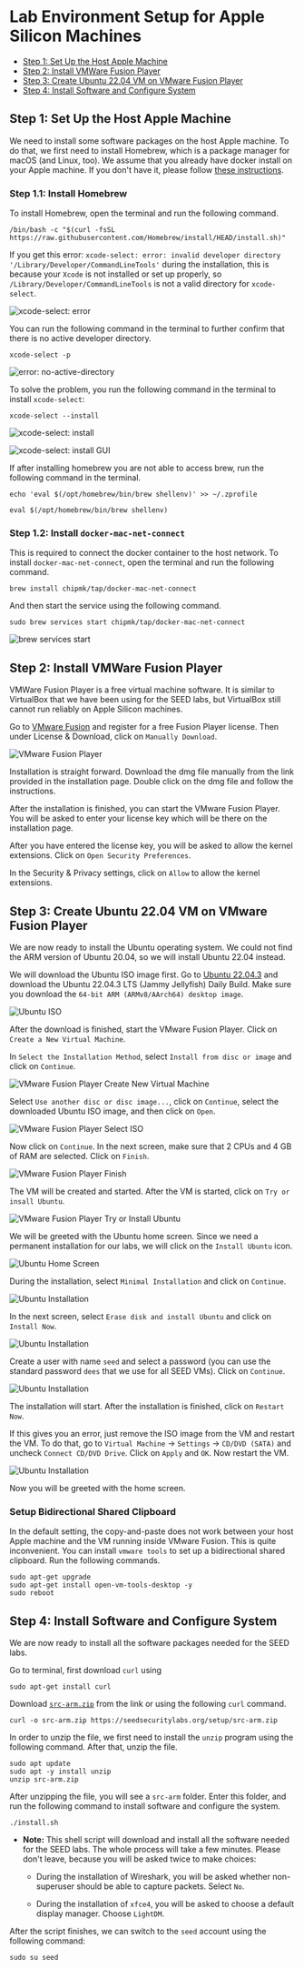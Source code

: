 # Lab Environment Setup for Apple Silicon Machines


- [Step 1: Set Up the Host Apple Machine](#setup-host)
- [Step 2: Install VMWare Fusion Player](#install-fusion) 
- [Step 3: Create Ubuntu 22.04 VM on VMware Fusion Player](#create-vm)
- [Step 4: Install Software and Configure System](#install-software)


## <a id="setup-host"></a>Step 1: Set Up the Host Apple Machine

We need to install some software packages on the host Apple machine. 
To do that, we first need to install Homebrew, which
is a package manager for macOS (and Linux, too).
We assume that you already have docker 
install on your Apple machine. If you don't have it, 
please follow [these instructions](https://docs.docker.com/desktop/mac/install/).



### Step 1.1: Install Homebrew


To install Homebrew, open the terminal and run the following command.

```/bin/bash -c "$(curl -fsSL https://raw.githubusercontent.com/Homebrew/install/HEAD/install.sh)"```

If you get this error: ```xcode-select: error:
invalid developer directory '/Library/Developer/CommandLineTools'``` during the installation,
this is because your `Xcode` is not installed or set up properly,
so ```/Library/Developer/CommandLineTools``` is not a valid directory for ```xcode-select```.

![xcode-select: error](Figs/xcode-select-error.png)

You can run the following command in the terminal to further confirm that
there is no active developer directory.

```xcode-select -p```

![error: no-active-directory](Figs/error-no-active-directory.png)

To solve the problem, you run the following command in the terminal to 
install `xcode-select`:

```xcode-select --install```

![xcode-select: install](Figs/xcode-select-install.png)

![xcode-select: install GUI](Figs/xcode-select-install-GUI.png)

If after installing homebrew you are not able to access brew, run the following command in the terminal.

```echo 'eval $(/opt/homebrew/bin/brew shellenv)' >> ~/.zprofile```

```eval $(/opt/homebrew/bin/brew shellenv)```


### Step 1.2: Install ```docker-mac-net-connect```

This is required to connect the docker container to the host network. 
To install `docker-mac-net-connect`, open the terminal and run the following command.

```brew install chipmk/tap/docker-mac-net-connect```

And then start the service using the following command.

```sudo brew services start chipmk/tap/docker-mac-net-connect```

![brew services start](Figs/brew-services-start.png)



## <a id="install-fusion"></a>Step 2: Install VMWare Fusion Player

VMWare Fusion Player is a free virtual machine software. 
It is similar to VirtualBox that we have been using 
for the SEED labs, but VirtualBox still cannot run 
reliably on Apple Silicon machines. 


Go to [VMware Fusion](https://customerconnect.vmware.com/en/evalcenter?p=fusion-player-personal-13) and register for a free Fusion Player license. Then under License & Download, click on `Manually Download`.

![VMware Fusion Player](Figs/vmware-fusion-player-web.png)

Installation is straight forward. Download the dmg file manually from the link provided in the installation page. Double click on the dmg file and follow the instructions.

After the installation is finished, you can start the VMware Fusion Player. You will be asked to enter your license key which will be there on the installation page.

After you have entered the license key, you will be asked to allow the kernel extensions. Click on `Open Security Preferences`.

In the Security & Privacy settings, click on `Allow` to allow the kernel extensions.



## <a id="create-vm"></a>Step 3: Create Ubuntu 22.04 VM on VMware Fusion Player

We are now ready to install the Ubuntu operating system.
We could not find the ARM version of Ubuntu 20.04, so we will install
Ubuntu 22.04 instead. 

We will download the Ubuntu ISO image first. 
Go to [Ubuntu 22.04.3](https://cdimage.ubuntu.com/jammy/daily-live/current/) and download the Ubuntu 22.04.3 LTS (Jammy Jellyfish) Daily Build. Make sure you download the `64-bit ARM (ARMv8/AArch64) desktop image`.

![Ubuntu ISO](Figs/ubuntu-iso.png)

After the download is finished, start the VMware Fusion Player. Click on `Create a New Virtual Machine`.

In `Select the Installation Method`, select `Install from disc or image` and click on `Continue`.

![VMware Fusion Player Create New Virtual Machine](Figs/vmware-fusion-player-create-new-virtual-machine.png)

Select `Use another disc or disc image...`, click on `Continue`, 
select the downloaded Ubuntu ISO image, and then click on `Open`.

![VMware Fusion Player Select ISO](Figs/vmware-fusion-player-select-iso.png)

Now click on `Continue`. In the next screen, make sure that 2 CPUs and 4 GB of RAM are selected. Click on `Finish`.

![VMware Fusion Player Finish](Figs/vmware-fusion-player-finish.png)

The VM will be created and started. After the VM is started, click on `Try or insall Ubuntu`.

![VMware Fusion Player Try or Install Ubuntu](Figs/vmware-fusion-player-try-or-install-ubuntu.png)

We will be greeted with the Ubuntu home screen. 
Since we need a permanent installation for our labs, 
we will click on the `Install Ubuntu` icon.

![Ubuntu Home Screen](Figs/ubuntu-home-screen.png)

During the installation, select `Minimal Installation` and click on `Continue`.

![Ubuntu Installation](Figs/ubuntu-installation.png)

In the next screen, select `Erase disk and install Ubuntu` and click on `Install Now`.

![Ubuntu Installation](Figs/ubuntu-installation-erase.png)

Create a user with name `seed` and select a password (you can
use the standard password `dees` that we use for all SEED VMs).
Click on `Continue`.

![Ubuntu Installation](Figs/ubuntu-installation-user.png)

The installation will start. After the installation is finished, click on `Restart Now`.

If this gives you an error, just remove the ISO image from the VM and restart
the VM. To do that, go to `Virtual Machine` -> `Settings` -> `CD/DVD (SATA)` and
uncheck `Connect CD/DVD Drive`. Click on `Apply` and `OK`. Now restart the VM.

![Ubuntu Installation](Figs/ubuntu-installation-cd.png)

Now you will be greeted with the home screen.


### Setup Bidirectional Shared Clipboard

In the default setting, the copy-and-paste does not work between your host
Apple machine and the VM running inside VMware Fusion. This is quite inconvenient. 
You can install ```vmware tools``` to set up a bidirectional shared clipboard.
Run the following commands.

```
sudo apt-get upgrade
sudo apt-get install open-vm-tools-desktop -y
sudo reboot
```

## <a id="install-software"></a>Step 4: Install Software and Configure System

We are now ready to install all the software packages needed for 
the SEED labs. 

Go to terminal, first download `curl` using

```
sudo apt-get install curl
```

Download [`src-arm.zip`](https://seedsecuritylabs.org/setup/src-arm.zip)
from the link or using the following `curl` command.

  ```
  curl -o src-arm.zip https://seedsecuritylabs.org/setup/src-arm.zip
  ```

In order to unzip the file, we first need to install the `unzip` program
  using the following command. After that, unzip the file.
  ```
  sudo apt update
  sudo apt -y install unzip
  unzip src-arm.zip
  ```

After unzipping the file, you will see a `src-arm` folder.
  Enter this folder, and run the following command to install software
  and configure the system.
  ```
  ./install.sh
  ```

- **Note:** This shell script will download and install all the software needed for
  the SEED labs. The whole process will take a few minutes. Please
  don't leave, because you will be asked twice to make choices:

  - During the installation of Wireshark, you will be asked
    whether non-superuser should be able to capture packets.
    Select `No`.

  - During the installation of `xfce4`, you will be asked to
    choose a default display manager. Choose `LightDM`.


After the script finishes, we can switch to the `seed`
account using the following command:
```
sudo su seed
```

